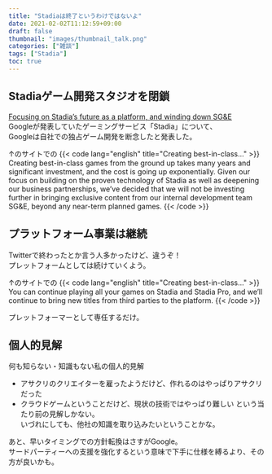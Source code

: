 ```yaml
---
title: "Stadiaは終了というわけではないよ"
date: 2021-02-02T11:12:59+09:00
draft: false
thumbnail: "images/thumbnail_talk.png"
categories: ["雑談"]
tags: ["Stadia"]
toc: true
---
```


## Stadiaゲーム開発スタジオを閉鎖
[Focusing on Stadia’s future as a platform, and winding down SG&E](https://blog.google/products/stadia/focusing-on-stadias-future-as-a-platform-and-winding-down-sge/)  
Googleが発表していたゲーミングサービス「Stadia」について、  
Googleは自社での独占ゲーム開発を断念したと発表した。  

↑のサイトでの
{{< code lang="english" title="Creating best-in-class..." >}}
Creating best-in-class games from the ground up takes many years and significant investment, and the cost is going up exponentially. Given our focus on building on the proven technology of Stadia as well as deepening our business partnerships, we’ve decided that we will not be investing further in bringing exclusive content from our internal development team SG&E, beyond any near-term planned games.
{{< /code >}}

## プラットフォーム事業は継続
Twitterで終わったとか言う人多かったけど、違うぞ！  
プレットフォームとしては続けていくよう。  
  
↑のサイトでの
{{< code lang="english" title="Creating best-in-class..." >}}
You can continue playing all your games on Stadia and Stadia Pro, and we’ll continue to bring new titles from third parties to the platform. 
{{< /code >}}

プレットフォーマーとして専任するだけ。  
  

## 個人的見解
何も知らない・知識もない私の個人的見解  
- アサクリのクリエイターを雇ったようだけど、作れるのはやっぱりアサクリだった
- クラウドゲームということだけど、現状の技術ではやっぱり難しい
という当たり前の見解しかない。  
いづれにしても、他社の知識を取り込みたいということかな。  
  
あと、早いタイミングでの方針転換はさすがGoogle。  
サードパーティーへの支援を強化するという意味で下手に仕様を縛るより、その方が良いかも。  
  
